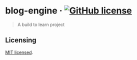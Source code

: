 # blog-engine &middot; [![GitHub license](https://img.shields.io/badge/license-MIT-blue.svg?style=flat-square)](LICENSE)

> A build to learn project

## Licensing

[MIT licensed](LICENSE).
